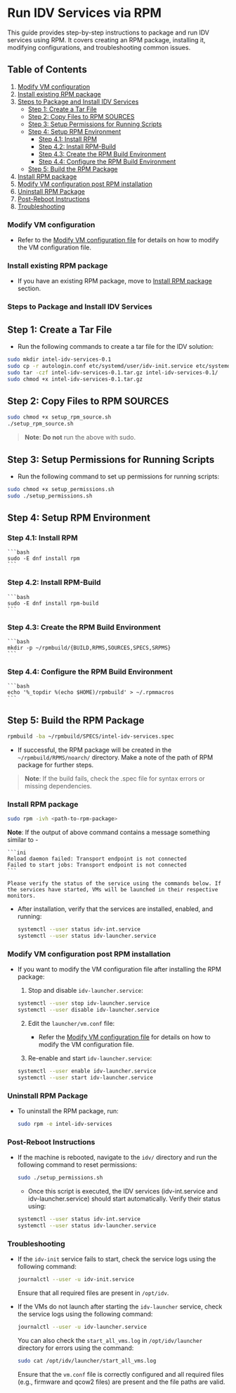 # Run IDV Services via RPM

This guide provides step-by-step instructions to package and run IDV services using RPM. It covers creating an RPM package, installing it, modifying configurations, and troubleshooting common issues.

## Table of Contents
1. [Modify VM configuration](#modify-vm-configuration)
2. [Install existing RPM package](#install-existing-rpm-package)
3. [Steps to Package and Install IDV Services](#steps-to-package-and-install-idv-services)
   - [Step 1: Create a Tar File](#step-1-create-a-tar-file)
   - [Step 2: Copy Files to RPM SOURCES](#step-2-copy-files-to-rpm-sources)
   - [Step 3: Setup Permissions for Running Scripts](#step-3-setup-permissions-for-running-scripts)
   - [Step 4: Setup RPM Environment](#step-4-setup-rpm-environment)
     - [Step 4.1: Install RPM](#step-41-install-rpm)
     - [Step 4.2: Install RPM-Build](#step-42-install-rpm-build)
     - [Step 4.3: Create the RPM Build Environment](#step-43-create-the-rpm-build-environment)
     - [Step 4.4: Configure the RPM Build Environment](#step-44-configure-the-rpm-build-environment)
   - [Step 5: Build the RPM Package](#step-5-build-the-rpm-package)
4. [Install RPM package](#install-rpm-package)
5. [Modify VM configuration post RPM installation](#modify-vm-configuration-post-rpm-installation)
6. [Uninstall RPM Package](#uninstall-rpm-package)
7. [Post-Reboot Instructions](#post-reboot-instructions)
8. [Troubleshooting](#troubleshooting)


### Modify VM configuration

- Refer to the [Modify VM configuration file](modify-vm-config-file.md) for details on how to modify the VM configuration file.

### Install existing RPM package

- If you have an existing RPM package, move to [Install RPM package](#install-rpm-package) section. 

### Steps to Package and Install IDV Services

## Step 1: Create a Tar File
- Run the following commands to create a tar file for the IDV solution:

```bash
sudo mkdir intel-idv-services-0.1
sudo cp -r autologin.conf etc/systemd/user/idv-init.service etc/systemd/user/idv-launcher.service init/ launcher/ intel-idv-services-0.1/
sudo tar -czf intel-idv-services-0.1.tar.gz intel-idv-services-0.1/
sudo chmod +x intel-idv-services-0.1.tar.gz
```

## Step 2: Copy Files to RPM SOURCES

```bash
sudo chmod +x setup_rpm_source.sh
./setup_rpm_source.sh
```
> **Note**: **Do not** run the above with sudo.

## Step 3: Setup Permissions for Running Scripts
- Run the following command to set up permissions for running scripts:

```bash
sudo chmod +x setup_permissions.sh
sudo ./setup_permissions.sh
```

## Step 4: Setup RPM Environment
  ### Step 4.1: Install RPM

    ```bash
    sudo -E dnf install rpm
    ```

  ### Step 4.2: Install RPM-Build

    ```bash
    sudo -E dnf install rpm-build
    ```

  ### Step 4.3: Create the RPM Build Environment

    ```bash
    mkdir -p ~/rpmbuild/{BUILD,RPMS,SOURCES,SPECS,SRPMS}
    ```

  ### Step 4.4: Configure the RPM Build Environment

    ```bash
    echo '%_topdir %(echo $HOME)/rpmbuild' > ~/.rpmmacros
    ```

## Step 5: Build the RPM Package

  ```bash
  rpmbuild -ba ~/rpmbuild/SPECS/intel-idv-services.spec
  ```
  - If successful, the RPM package will be created in the `~/rpmbuild/RPMS/noarch/` directory. Make a note of the path of RPM package for further steps.
  > **Note**: If the build fails, check the .spec file for syntax errors or missing dependencies. 

### Install RPM package

  ```bash
  sudo rpm -ivh <path-to-rpm-package>
  ```
  
  **Note**: If the output of above command contains a message something similar to -

    ```ini
    Reload daemon failed: Transport endpoint is not connected
    Failed to start jobs: Transport endpoint is not connected
    ```
  
    Please verify the status of the service using the commands below. If the services have started, VMs will be launched in their respective monitors.

  - After installation, verify that the services are installed, enabled, and running:

    ```bash
    systemctl --user status idv-int.service
    systemctl --user status idv-launcher.service
    ```

### Modify VM configuration post RPM installation

- If you want to modify the VM configuration file after installing the RPM package:
  1. Stop and disable `idv-launcher.service`:

    ```bash
    systemctl --user stop idv-launcher.service
    systemctl --user disable idv-launcher.service
    ```
  
  2. Edit the `launcher/vm.conf` file:
      - Refer the [Modify VM configuration file](modify-vm-config-file.md) for details on how to modify the VM configuration file.


  3. Re-enable and start `idv-launcher.service`:
    ```bash
    systemctl --user enable idv-launcher.service
    systemctl --user start idv-launcher.service
    ```

### Uninstall RPM Package

- To uninstall the RPM package, run:

  ```bash
  sudo rpm -e intel-idv-services
  ```

### Post-Reboot Instructions

- If the machine is rebooted, navigate to the `idv/` directory and run the following command to reset permissions:

  ```bash
  sudo ./setup_permissions.sh
  ```
  - Once this script is executed, the IDV services (idv-int.service and idv-launcher.service) should start automatically. Verify their status using:
  
  ```bash
  systemctl --user status idv-int.service
  systemctl --user status idv-launcher.service
  ```

### Troubleshooting

- If the `idv-init` service fails to start, check the service logs using the following command:

  ```bash
  journalctl --user -u idv-init.service
  ```
  Ensure that all required files are present in `/opt/idv`.

- If the VMs do not launch after starting the `idv-launcher` service, check the service logs using the following command:

  ```bash
  journalctl --user -u idv-launcher.service
  ```

  You can also check the `start_all_vms.log` in `/opt/idv/launcher` directory for errors using the command:

  ```bash
  sudo cat /opt/idv/launcher/start_all_vms.log
  ```  
  Ensure that the `vm.conf` file is correctly configured and all required files (e.g., firmware and qcow2 files) are present and the file paths are valid.
